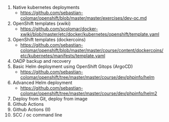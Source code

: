 1. Native kubernetes deployments
   * https://github.com/sebastian-colomar/openshift/blob/master/master/exercises/dev-oc.md
8. OpenShift templates (xwiki)
   * https://github.com/scolomar/docker-xwiki/blob/master/etc/docker/kubernetes/openshift/template.yaml
8. OpenShift templates (dockercoins)
   * https://github.com/sebastian-colomar/openshift/blob/master/master/course/content/dockercoins/etc/kubernetes/manifests/template.yaml
4. OADP backup and recovery
3. Basic Helm deployment using OpenShift Gitops (ArgoCD)
   * https://github.com/sebastian-colomar/openshift/tree/master/master/course/dev/phpinfo/helm
5. Advanced Helm deployment
   * https://github.com/sebastian-colomar/openshift/tree/master/master/course/dev/phpinfo/helm2
7. Deploy from Git, deploy from image
10. Github Actions
12. Github Actions (II)
11. SCC / oc command line
